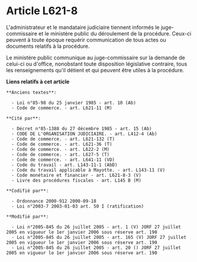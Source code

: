 # Article L621-8

L'administrateur et le mandataire judiciaire tiennent informés le juge-commissaire et le ministère public du déroulement de
la procédure. Ceux-ci peuvent à toute époque requérir communication de tous actes ou documents relatifs à la procédure.

Le ministère public communique au juge-commissaire sur la demande de celui-ci ou d'office, nonobstant toute disposition
législative contraire, tous les renseignements qu'il détient et qui peuvent être utiles à la procédure.

**Liens relatifs à cet article**

	**Anciens textes**:

	  - Loi n°85-98 du 25 janvier 1985 - art. 10 (Ab)
	  - Code de commerce. - art. L621-11 (M)

	**Cité par**:

	  - Décret n°85-1388 du 27 décembre 1985 - art. 15 (Ab)
	  - CODE DE L'ORGANISATION JUDICIAIRE. - art. L412-4 (Ab)
	  - Code de commerce. - art. L621-132 (T)
	  - Code de commerce. - art. L621-36 (T)
	  - Code de commerce. - art. L622-2 (M)
	  - Code de commerce. - art. L627-5 (T)
	  - Code de commerce. - art. L641-11 (VD)
	  - Code du travail - art. L143-11-1 (AbD)
	  - Code du travail applicable à Mayotte. - art. L143-11 (V)
	  - Code monétaire et financier - art. L621-8-3 (V)
	  - Livre des procédures fiscales - art. L145 B (M)

	**Codifié par**:

	  - Ordonnance 2000-912 2000-09-18
	  - Loi n°2003-7 2003-01-03 art. 50 I (ratification)

	**Modifié par**:

	  - Loi n°2005-845 du 26 juillet 2005 - art. 1 (V) JORF 27 juillet 2005 en vigueur le 1er janvier 2006 sous réserve art. 190
	  - Loi n°2005-845 du 26 juillet 2005 - art. 165 (V) JORF 27 juillet 2005 en vigueur le 1er janvier 2006 sous réserve art. 190
	  - Loi n°2005-845 du 26 juillet 2005 - art. 20 () JORF 27 juillet 2005 en vigueur le 1er janvier 2006 sous réserve art. 190
